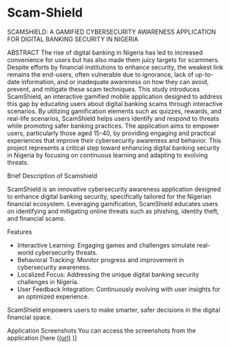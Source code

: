# Scam-Shield
SCAMSHIELD: A GAMIFIED CYBERSECURITY AWARENESS APPLICATION FOR DIGITAL BANKING SECURITY IN NIGERIA

ABSTRACT
The rise of digital banking in Nigeria has led to increased convenience for users but has also made them juicy targets for scammers. Despite efforts by financial institutions to enhance security, the weakest link remains the end-users, often vulnerable due to ignorance, lack of up-to-date information, and or inadequate awareness on how they can avoid, prevent, and mitigate these scam techniques. This study introduces ScamShield, an interactive gamified mobile application designed to address this gap by educating users about digital banking scams through interactive scenarios. By utilizing gamification elements such as quizzes, rewards, and real-life scenarios, ScamShield helps users identify and respond to threats while promoting safer banking practices. The application aims to empower users, particularly those aged 15-40, by providing engaging and practical experiences that improve their cybersecurity awareness and behavior. This project represents a critical step toward enhancing digital banking security in Nigeria by focusing on continuous learning and adapting to evolving threats.

Brief Description of Scamshield

ScamShield is an innovative cybersecurity awareness application designed to enhance digital banking security, specifically tailored for the Nigerian financial ecosystem. Leveraging gamification, ScamShield educates users on identifying and mitigating online threats such as phishing, identity theft, and financial scams.

Features
- Interactive Learning: Engaging games and challenges simulate real-world cybersecurity threats.
- Behavioral Tracking: Monitor progress and improvement in cybersecurity awareness.
- Localized Focus: Addressing the unique digital banking security challenges in Nigeria.
- User Feedback Integration: Continuously evolving with user insights for an optimized experience.
  
ScamShield empowers users to make smarter, safer decisions in the digital financial space.

Application Screenshots
You can access the screenshots from the application [here ([(url)](https://github.com/isaackingx/Scam-Shield/tree/main/Application%20Screenshots)
)]



